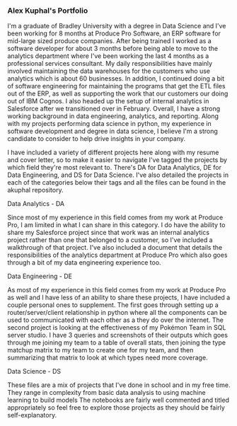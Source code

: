 ### Alex Kuphal's Portfolio

I'm a graduate of Bradley University with a degree in Data Science and I've been working for 8 months at Produce Pro Software, an ERP software for mid-large sized produce companies. After being trained I worked as a software developer for about 3 months before being able to move to the analytics department where I've been working the last 4 months as a professional services consultant. My daily responsibilities have mainly involved maintaining the data warehouses for the customers who use analytics which is about 60 businesses. In addition, I continued doing a bit of software engineering for maintaining the programs that get the ETL files out of the ERP, as well as supporting the work that our customers our doing out of IBM Cognos. I also headed up the setup of internal analytics in Salesforce after we transitioned over in February. Overall, I have a strong working background in data engineering, analytics, and reporting. Along with my projects performing data science in python, my experience in software development and degree in data science, I believe I'm a strong candidate to consider to help drive insights in your company.

I have included a variety of different projects here along with my resume and cover letter, so to make it easier to navigate I've tagged the projects by which field they're most relevant to. There's DA for Data Analytics, DE for Data Engineering, and DS for Data Science. I've also detailed the projects in each of the categories below their tags and all the files can be found in the akuphal repository.


Data Analytics - DA

Since most of my experience in this field comes from my work at Produce Pro, I am limited in what I can share in this category. I do have the ability to share my Salesforce project since that work was an internal analytics project rather than one that belonged to a customer, so I've included a walkthrough of that project. I've also included a document that details the responsibilities of the analytics department at Produce Pro which also goes through a bit of my data engineering experience too.


Data Engineering - DE

As most of my experience in this field comes from my work at Produce Pro as well and I have less of an ability to share these projects, I have included a couple personal ones to supplement. The first goes through setting up a router/server/client relationship in python where all the components can be used to communicated with each other as a they do over the internet. The second project is looking at the effectiveness of my Pokémon Team in SQL server studio. I have 3 queries and screenshots of their outputs which goes through me joining my team to a table of overall stats, then joining the type matchup matrix to my team to create one for my team, and then summarizing that matrix to look at which types need more coverage.


Data Science - DS

These files are a mix of projects that I've done in school and in my free time. They range in complexity from basic data analysis to using machine learning to build models The notebooks are fairly well commented and titled appropriately so feel free to explore those projects as they should be fairly self-explanatory.


<!--
**akuphal/akuphal** is a ✨ _special_ ✨ repository because its `README.md` (this file) appears on your GitHub profile.

Here are some ideas to get you started:

- 🔭 I’m currently working on ...
- 🌱 I’m currently learning ...
- 👯 I’m looking to collaborate on ...
- 🤔 I’m looking for help with ...
- 💬 Ask me about ...
- 📫 How to reach me: ...
- 😄 Pronouns: ...
- ⚡ Fun fact: ...
-->
